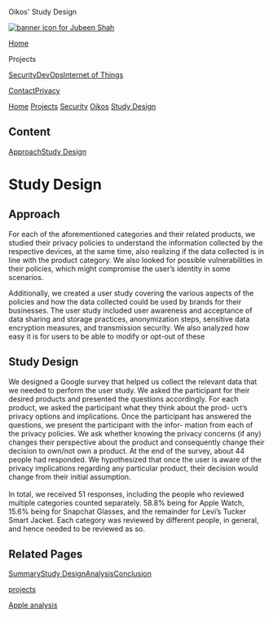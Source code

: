  Oikos' Study Design              

[![banner icon for Jubeen Shah](https://project-odyssey.s3.us-east-2.amazonaws.com/d130db536435d20d7579fafb511ca245.svg)](../../../index.markdown)

[Home](../../../index.markdown)

Projects

[Security](../../../projects/security.markdown)[DevOps](../../../projects/devops.markdown)[Internet of Things](../../../projects/iot.markdown)

[Contact](mailto:jnshah2@ncsu.edu)[Privacy](../../../privacy.markdown)

[Home](../../../index.markdown)
[Projects](../../../projects.markdown)
[Security](../../../projects/security.markdown)
[Oikos](../../../projects/security/oikos.markdown)
[Study Design](../../../projects/security/oikos/design.html)

Content
-------

[Approach](#Approach)[Study Design](#study-design)

Study Design
============

Approach
--------

For each of the aforementioned categories and their related products, we studied their privacy policies to understand the information collected by the respective devices, at the same time, also realizing if the data collected is in line with the product category. We also looked for possible vulnerabilities in their policies, which might compromise the user’s identity in some scenarios.  
  
Additionally, we created a user study covering the various aspects of the policies and how the data collected could be used by brands for their businesses. The user study included user awareness and acceptance of data sharing and storage practices, anonymization steps, sensitive data encryption measures, and transmission security. We also analyzed how easy it is for users to be able to modify or opt-out of these

Study Design
------------

We designed a Google survey that helped us collect the relevant data that we needed to perform the user study. We asked the participant for their desired products and presented the questions accordingly. For each product, we asked the participant what they think about the prod- uct’s privacy options and implications. Once the participant has answered the questions, we present the participant with the infor- mation from each of the privacy policies. We ask whether knowing the privacy concerns (if any) changes their perspective about the product and consequently change their decision to own/not own a product. At the end of the survey, about 44 people had responded. We hypothesized that once the user is aware of the privacy implications regarding any particular product, their decision would change from their initial assumption.  
‍  
In total, we received 51 responses, including the people who reviewed multiple categories counted separately. 58.8% being for Apple Watch, 15.6% being for Snapchat Glasses, and the remainder for Levi’s Tucker Smart Jacket. Each category was reviewed by different people, in general, and hence needed to be reviewed as so.

Related Pages
-------------

[Summary](../../../projects/security/oikos.markdown)[Study Design](../../../projects/security/oikos/design.html)[Analysis](../../../projects/security/oikos/analysis.html)[Conclusion](../../../projects/security/oikos/conclusion.markdown)

[projects](../../../projects.markdown)

[Apple analysis](../../../projects/security/oikos/analysis.html)

